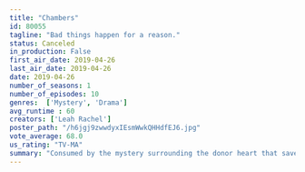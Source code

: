 ```yaml
---
title: "Chambers"
id: 80055
tagline: "Bad things happen for a reason."
status: Canceled
in_production: False
first_air_date: 2019-04-26
last_air_date: 2019-04-26
date: 2019-04-26
number_of_seasons: 1
number_of_episodes: 10
genres:  ['Mystery', 'Drama']
avg_runtime : 60
creators: ['Leah Rachel']
poster_path: "/h6jgj9zwwdyxIEsmWwkQHHdfEJ6.jpg"
vote_average: 68.0
us_rating: "TV-MA"
summary: "Consumed by the mystery surrounding the donor heart that saved her life, a young patient starts taking on sinister characteristics of the deceased."
---
```


